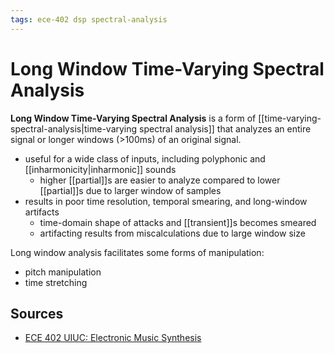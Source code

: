 ```yaml
---
tags: ece-402 dsp spectral-analysis
---
```


# Long Window Time-Varying Spectral Analysis

**Long Window Time-Varying Spectral Analysis** is a form of [[time-varying-spectral-analysis|time-varying spectral analysis]] that analyzes an entire signal or longer windows (>100ms) of an original signal.

- useful for a wide class of inputs, including polyphonic and [[inharmonicity|inharmonic]] sounds
  - higher [[partial]]s are easier to analyze compared to lower [[partial]]s due to larger window of samples
- results in poor time resolution, temporal smearing, and long-window artifacts
  - time-domain shape of attacks and [[transient]]s becomes smeared
  - artifacting results from miscalculations due to large window size

Long window analysis facilitates some forms of manipulation:

- pitch manipulation
- time stretching

## Sources

- [ECE 402 UIUC: Electronic Music Synthesis](https://courses.grainger.illinois.edu/ece402/)
